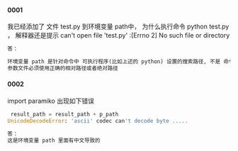 #### 0001

我已经添加了 文件 test.py 到环境变量 path中， 为什么执行命令 python test.py ，
解释器还是提示 can't open file 'test.py' :[Errno 2] No such file or directory

```python
答： 

环境变量 path 是针对命令中 可执行程序(比如上述的 python) 设置的搜索路径, 不是 命令中的参数文件 （比如上述的 test.py）设置的搜索路径.
参数文件必须使用正确的相对路径或者绝对路径

```

#### 0002

import paramiko 出现如下错误

```python
 result_path = result_path + p_path
UnicodeDecodeError: 'ascii' codec can't decode byte .....
```

```python
答： 
这是环境变量 path 里面有中文导致的
```

